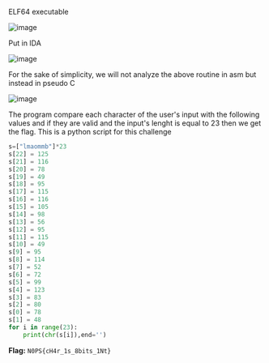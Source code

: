ELF64 executable

![image](https://github.com/neziRzz/CTF_Writeups/assets/126742756/f50dfb72-16dd-46cd-9120-90520159aa6a)

Put in IDA

![image](https://github.com/neziRzz/CTF_Writeups/assets/126742756/6f19d980-6c63-49a0-8712-d0b454864285)

For the sake of simplicity, we will not analyze the above routine in asm but instead in pseudo C

![image](https://github.com/neziRzz/CTF_Writeups/assets/126742756/8fbb8f29-a1f9-4fc4-a4d6-a61212ca0147)

The program compare each character of the user's input with the following values and if they are valid and the input's lenght is equal to 23 then we get the flag.
This is a python script for this challenge
```python
s=["lmaommb"]*23
s[22] = 125
s[21] = 116
s[20] = 78
s[19] = 49
s[18] = 95
s[17] = 115
s[16] = 116
s[15] = 105
s[14] = 98
s[13] = 56
s[12] = 95
s[11] = 115
s[10] = 49
s[9] = 95
s[8] = 114
s[7] = 52
s[6] = 72
s[5] = 99
s[4] = 123
s[3] = 83
s[2] = 80
s[0] = 78
s[1] = 48
for i in range(23):
    print(chr(s[i]),end='')
```
**Flag:** `N0PS{cH4r_1s_8bits_1Nt}`

